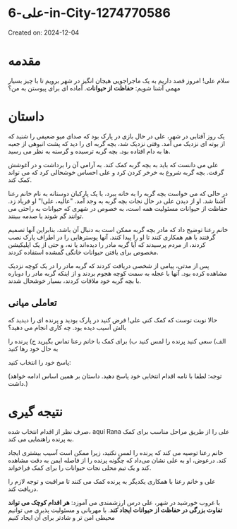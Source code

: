# علی-6-in-City-1274770586

Created on: 2024-12-04

**مقدمه**
===============

سلام علی! امروز قصد داریم به یک ماجراجویی هیجان انگیز در شهر برویم تا با چیز بسیار مهمی آشنا شویم: **حفاظت از حیوانات**. آماده ای برای پیوستن به من؟

**داستان**
======

یک روز آفتابی در شهر، علی در حال بازی در پارک بود که صدای میو ضعیفی را شنید که از بوته ای نزدیک می آمد. وقتی نزدیک شد، بچه گربه ای را دید که پشت انبوهی از جعبه ها به دام افتاده بود. بچه گربه ترسیده و گرسنه به نظر می رسید.

علی می دانست که باید به بچه گربه کمک کند. به آرامی آن را برداشت و در آغوشش گرفت. بچه گربه شروع به خرخر کردن کرد و علی احساس خوشحالی کرد که می تواند کمک کند.

در حالی که می خواست بچه گربه را به خانه ببرد، با یک پارکبان دوستانه به نام خانم رعنا آشنا شد. او از دیدن علی در حال نجات بچه گربه به وجد آمد. "عالیه، علی!" او فریاد زد. حفاظت از حیوانات مسئولیت همه است، به خصوص در شهری که حیوانات به راحتی می توانند گم شوند یا صدمه ببینند.

خانم رعنا توضیح داد که مادر بچه گربه ممکن است به دنبال آن باشد، بنابراین آنها تصمیم گرفتند با هم همکاری کنند تا او را پیدا کنند. آنها پوسترهایی را در اطراف پارک نصب کردند، از مردم پرسیدند که آیا گربه مادر را دیده‌اند یا نه، و حتی از یک اپلیکیشن مخصوص برای یافتن حیوانات خانگی گمشده استفاده کردند.

پس از مدتی، پیامی از شخصی دریافت کردند که گربه مادر را در یک کوچه نزدیک مشاهده کرده بود. آنها با عجله به سمت کوچه هجوم بردند و از اینکه گربه مادر را دوباره با بچه گربه خود ملاقات کردند، بسیار خوشحال شدند.

**تعاملی میانی**
--------------------

حالا نوبت توست که کمک کنی علی! فرض کنید در پارک بودید و پرنده ای را دیدید که بالش آسیب دیده بود. چه کاری انجام می دهید؟

الف) سعی کنید پرنده را لمس کنید
ب) برای کمک با خانم رعنا تماس بگیرید
ج) پرنده را به حال خود رها کنید

پاسخ خود را انتخاب کنید:

(توجه: لطفا با نامه اقدام انتخابی خود پاسخ دهید. داستان بر همین اساس ادامه خواهد داشت.)

**نتیجه گیری**
==========

صرف نظر از اقدام انتخاب شده، aquí Rana علی را از طریق مراحل مناسب برای کمک به پرنده راهنمایی می کند.

خانم رعنا توصیه می کند که پرنده را لمس نکنید، زیرا ممکن است آسیب بیشتری ایجاد کند. درعوض، او به علی نشان می‌داد که چگونه پرنده را از فاصله ایمن به دقت مشاهده کند و یک تیم محلی نجات حیوانات را برای کمک فراخواند.

علی و خانم رعنا با همکاری یکدیگر به پرنده کمک می کنند تا مراقبت و توجه لازم را دریافت کند.

با غروب خورشید در شهر، علی درس ارزشمندی می آموزد: **هر اقدام کوچک می تواند تفاوت بزرگی در حفاظت از حیوانات ایجاد کند**. با مهربانی و مسئولیت پذیری می توانیم محیطی امن تر و شادتر برای آن ایجاد کنیم
